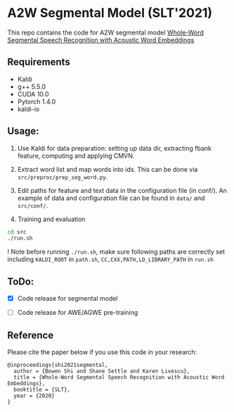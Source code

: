 # A2W Segmental Model (SLT'2021)
This repo contains the code for A2W segmental model [Whole-Word Segmental Speech Recognition with Acoustic Word Embeddings](https://arxiv.org/pdf/2007.00183.pdf)

## Requirements
* Kaldi
* g++ 5.5.0
* CUDA 10.0
* Pytorch 1.4.0
* kaldi-io

## Usage:
1. Use Kaldi for data preparation: setting up data dir, extracting fbank feature, computing and applying CMVN. 
3. Extract word list and map words into ids. This can be done via `src/preproc/prep_seg_word.py`.
3. Edit paths for feature and text data in the configuration file (in conf/). An example of data and configuration file can be found in `data/` and `src/conf/`.

4.  Training and evaluation
```sh
cd src
./run.sh
```
! Note before running `./run.sh`, make sure following paths are correctly set including `KALDI_ROOT` in `path.sh`, `CC,CXX,PATH,LD_LIBRARY_PATH` in `run.sh` 

## ToDo:
- [x] Code release for segmental model
- [ ] Code release for AWE/AGWE pre-training


## Reference

Please cite the paper below if you use this code in your research:

    @inproceedings{shi2021segmental,
      author = {Bowen Shi and Shane Settle and Karen Livescu},
      title = {Whole-Word Segmental Speech Recognition with Acoustic Word Embeddings},
      booktitle = {SLT},
      year = {2020}
    }
